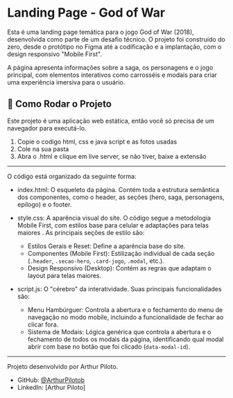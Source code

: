 # Landing Page - God of War


Esta é uma landing page temática para o jogo God of War (2018), desenvolvida como parte de um desafio técnico. O projeto foi construído do zero, desde o protótipo no Figma até a codificação e a implantação, com o design responsivo "Mobile First".

A página apresenta informações sobre a saga, os personagens e o jogo principal, com elementos interativos como carrosséis e modais para criar uma experiência imersiva para o usuário.

## 🚀 Como Rodar o Projeto

Este projeto é uma aplicação web estática, então você só precisa de um navegador para executá-lo.

1.  Copie o codigo html, css e java script e as fotos usadas
2.  Cole na sua pasta
3.  Abra o .html e clique em live server, se não tiver, baixe a extensão

---

O código está organizado da seguinte forma:

-   index.html: O esqueleto da página. Contém toda a estrutura semântica dos componentes, como o header, as seções (hero, saga, personagens, epílogo) e o footer.

-   style.css: A aparência visual do site. O código segue a metodologia Mobile First, com estilos base para celular e adaptações para telas maiores . As principais seções de estilo são:
    -   Estilos Gerais e Reset: Define a aparência base do site.
    -   Componentes (Mobile First): Estilização individual de cada seção (`.header`, `.secao-hero`, `.card-jogo`, `.modal`, etc.).
    -   Design Responsivo (Desktop): Contém as regras que adaptam o layout para telas maiores.

-   script.js: O "cérebro" da interatividade. Suas principais funcionalidades são:
    -   Menu Hambúrguer: Controla a abertura e o fechamento do menu de navegação no modo mobile, incluindo a funcionalidade de fechar ao clicar fora.
    -   Sistema de Modais: Lógica genérica que controla a abertura e o fechamento de todos os modais da página, identificando qual modal abrir com base no botão que foi clicado (`data-modal-id`).

---

Projeto desenvolvido por Arthur Piloto.

-   GitHub: [@ArthurPilotob](https://github.com/ArthurPilotob)
-   LinkedIn: [Arthur Piloto]
